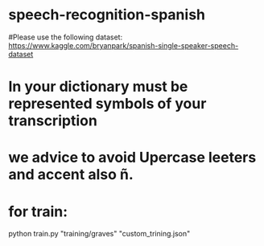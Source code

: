 # speech-recognition-spanish

#Please use the following dataset:
https://www.kaggle.com/bryanpark/spanish-single-speaker-speech-dataset

# In your dictionary must be represented symbols of your transcription
# we advice to avoid Upercase leeters and accent also ñ.

# for train:
python train.py "training/graves" "custom_trining.json"
